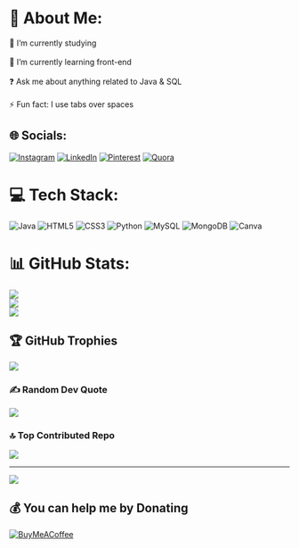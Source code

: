 # 💫 About Me:
🔭 I’m currently studying<br><br>🌱 I’m currently learning front-end<br><br>❓ Ask me about anything related to Java & SQL<br><br>⚡ Fun fact: I use tabs over spaces


## 🌐 Socials:
[![Instagram](https://img.shields.io/badge/Instagram-%23E4405F.svg?logo=Instagram&logoColor=white)](https://instagram.com/https://www.instagram.com/_ram_d_smart__) [![LinkedIn](https://img.shields.io/badge/LinkedIn-%230077B5.svg?logo=linkedin&logoColor=white)](https://linkedin.com/in/https://www.linkedin.com/in/gokul-ram-m-4b322317a/) [![Pinterest](https://img.shields.io/badge/Pinterest-%23E60023.svg?logo=Pinterest&logoColor=white)](https://pinterest.com/https://www.pinterest.ph/gokulram820/) [![Quora](https://img.shields.io/badge/Quora-%23B92B27.svg?logo=Quora&logoColor=white)](https://quora.com/profile/https://www.quora.com/profile/G%C3%B8k%C3%BCl-R%C3%A3m) 

# 💻 Tech Stack:
![Java](https://img.shields.io/badge/java-%23ED8B00.svg?style=flat&logo=java&logoColor=white) ![HTML5](https://img.shields.io/badge/html5-%23E34F26.svg?style=flat&logo=html5&logoColor=white) ![CSS3](https://img.shields.io/badge/css3-%231572B6.svg?style=flat&logo=css3&logoColor=white) ![Python](https://img.shields.io/badge/python-3670A0?style=flat&logo=python&logoColor=ffdd54) ![MySQL](https://img.shields.io/badge/mysql-%2300f.svg?style=flat&logo=mysql&logoColor=white) ![MongoDB](https://img.shields.io/badge/MongoDB-%234ea94b.svg?style=flat&logo=mongodb&logoColor=white) ![Canva](https://img.shields.io/badge/Canva-%2300C4CC.svg?style=flat&logo=Canva&logoColor=white)
# 📊 GitHub Stats:
![](https://github-readme-stats.vercel.app/api?username=GokulRamMani&theme=dark&hide_border=false&include_all_commits=false&count_private=false)<br/>
![](https://github-readme-streak-stats.herokuapp.com/?user=GokulRamMani&theme=dark&hide_border=false)<br/>
![](https://github-readme-stats.vercel.app/api/top-langs/?username=GokulRamMani&theme=dark&hide_border=false&include_all_commits=false&count_private=false&layout=compact)

## 🏆 GitHub Trophies
![](https://github-profile-trophy.vercel.app/?username=GokulRamMani&theme=dracula&no-frame=false&no-bg=false&margin-w=4)

### ✍️ Random Dev Quote
![](https://quotes-github-readme.vercel.app/api?type=horizontal&theme=dark)

### 🔝 Top Contributed Repo
![](https://github-contributor-stats.vercel.app/api?username=GokulRamMani&limit=5&theme=dark&combine_all_yearly_contributions=true)

---
[![](https://visitcount.itsvg.in/api?id=GokulRamMani&icon=1&color=1)](https://visitcount.itsvg.in)

  ## 💰 You can help me by Donating
  [![BuyMeACoffee](https://img.shields.io/badge/Buy%20Me%20a%20Coffee-ffdd00?style=for-the-badge&logo=buy-me-a-coffee&logoColor=black)](https://buymeacoffee.com/https://www.buymeacoffee.com/gokulram829) 

  
<!-- Proudly created with GPRM ( https://gprm.itsvg.in ) -->